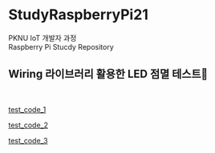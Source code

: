 # StudyRaspberryPi21
PKNU IoT 개발자 과정   
Raspberry Pi Stucdy Repository
   

## Wiring 라이브러리 활용한 LED 점멸 테스트🎯
<br>

[test_code_1](https://github.com/HongryeolSeong/StudyRaspberryPi21/blob/main/gpio_test.c "1")
<br>

[test_code_2](https://github.com/HongryeolSeong/StudyRaspberryPi21/blob/main/gpio_test2.c "2")
<br>

[test_code_3](https://github.com/HongryeolSeong/StudyRaspberryPi21/blob/main/gpio_test3.py "3")
<br>
